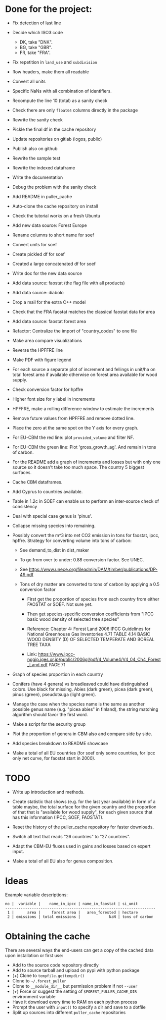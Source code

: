 # Done for the project:

* Fix detection of last line

* Decide which ISO3 code
    - DK, take "DNK".
    - BG, take "GBR".
    - FR, take "FRA".

* Fix repetition in `land_use` and `subdivision`

* Row headers, make them all readable

* Convert all units

* Specific NaNs with all combination of identifiers.

* Recompute the line 10 (total) as a sanity check

* Check there are only `float64` columns directly in the package

* Rewrite the sanity check

* Pickle the final df in the cache repository

* Update repositories on gitlab (logos, public)

* Publish also on github

* Rewrite the sample test

* Rewrite the indexed dataframe

* Write the documentation

* Debug the problem with the sanity check

* Add README in puller_cache

* Auto-clone the cache repository on install

* Check the tutorial works on a fresh Ubuntu

* Add new data source: Forest Europe

* Rename columns to short name for soef

* Convert units for soef

* Create pickled df for soef

* Created a large concatenated df for soef

* Write doc for the new data source

* Add data source: faostat (the flag file with all products)

* Add data source: diabolo

* Drop a mail for the extra C++ model

* Check that the FRA faostat matches the classical faostat data for area

* Add data source: faostat forest area

* Refactor: Centralize the import of "country_codes" to one file

* Make area compare visualizations

* Reverse the HPFFRE line

* Make PDF with figure legend

* For each source a separate plot of increment and fellings in unit/ha on total forest area if available otherwise on forest area available for wood supply.

* Check conversion factor for hpffre

* Higher font size for y label in increments

* HPFFRE, make a rolling difference window to estimate the increments

* Remove future values from HPFFRE and remove dotted line.

* Place the zero at the same spot on the Y axis for every graph.

* For EU-CBM the red line: plot `provided_volume` and filter NF.

* For EU-CBM the green line: Plot 'gross_growth_ag'. And remain in tons of carbon.

* For the README add a graph of increments and losses but with only one source so it doesn't take too much space. The country 5 biggest surfaces.

* Cache CBM dataframes.

* Add Cyprus to countries available.

* Table in 1.2c in SOEF can enable us to perform an inter-source check of consistency

* Deal with special case genus is 'pinus'.

* Collapse missing species into remaining.

* Possibly convert the m^3 into net CO2 emission in tons for faostat, ipcc, hpffre.  Strategy for converting volume into tons of carbon:

  - See demand_to_dist in dist_maker

  - To go from over to under: 0.88 conversion factor. See UNEC.

  - See https://www.unece.org/fileadmin/DAM/timber/publications/DP-49.pdf

  - Tons of dry matter are converted to tons of carbon by applying a 0.5 conversion factor

    - First get the proportion of species from each country from either FAOSTAT or SOEF. Not sure yet.

    - Then get species-specific conversion coefficients from "IPCC basic wood density of selected tree species"

     - Reference: Chapter 4: Forest Land 2006 IPCC Guidelines for National Greenhouse Gas Inventories 4.71 TABLE 4.14 BASIC WOOD DENSITY (D) OF SELECTED TEMPERATE AND BOREAL TREE TAXA

    - Link: https://www.ipcc-nggip.iges.or.jp/public/2006gl/pdf/4_Volume4/V4_04_Ch4_Forest_Land.pdf   PAGE 71

* Graph of species proportion in each country

* Conifers (have 4 genera) vs broadleaved could have distinguished colors. Use black for missing. Abies (dark green), picea (dark green), pinus (green), pseudotsuga (light green).

* Manage the case when the species name is the same as another possible genus name (e.g. "picea abies" in finland), the string matching algorithm should favor the first word.

* Make a script for the security group

* Plot the proportion of genera in CBM also and compare side by side.

* Add species breakdown to README showcase

* Make a total of all EU countries (for soef only some countries, for ipcc only net curve, for faostat start in 2000).


# TODO

* Write up introduction and methods.

* Create statistic that shows (e.g. for the last year available) in form of a table maybe, the total surface for the given country and the proportion of that that is "available for wood supply", for each given source that has this information (IPCC, SOEF, FAOSTAT).

* Reset the history of the puller_cache repository for faster downloads.

* Switch all text that reads "26 countries" to "27 countries".

* Adapt the CBM-EU fluxes used in gains and losses based on expert input.

* Make a total of all EU also for genus composition.


# Ideas

Example variable descriptions:

    no |  variable |    name_in_ipcc | name_in_faostat | si_unit
    --------------------------------------------------------------------
     1 |      area |     forest area |   area_forested | hectare
     2 | emissions | total emissions |             NaN | tons of carbon


# Obtaining the cache

There are several ways the end-users can get a copy of the cached data upon installation or first use:

- Add to the source code repository directly
- Add to source tarball and upload on pypi with python package
- (+) Clone to `tempfile.gettempdir()`
- Clone to `~/.forest_puller`
- Clone to `__module_dir__` but permission problem if not `--user`
- (+) Force or suggest the setting of `$FOREST_PULLER_CACHE_DIR` environment variable
- Have it download every time to RAM on each python process
- Prompt the user with `input()` to specify a dir and save to a dotfile
- Split up sources into different `puller_cache` repositories

